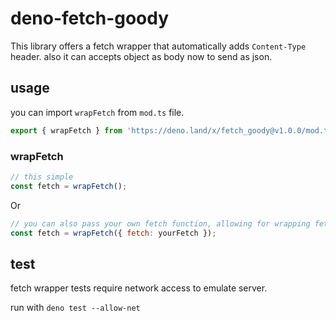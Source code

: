 # deno-fetch-goody

This library offers a fetch wrapper that automatically adds `Content-Type` header. also it can accepts object as body now to send as json.

## usage

you can import `wrapFetch` from `mod.ts` file.

```js
export { wrapFetch } from 'https://deno.land/x/fetch_goody@v1.0.0/mod.ts';
```

### wrapFetch

```js
// this simple
const fetch = wrapFetch();
```

Or

```js
// you can also pass your own fetch function, allowing for wrapping fetch multiple times
const fetch = wrapFetch({ fetch: yourFetch });
```

## test

fetch wrapper tests require network access to emulate server.

run with `deno test --allow-net`

